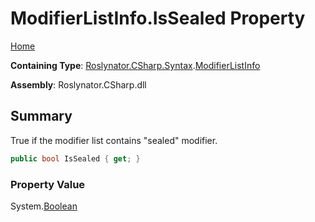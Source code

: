 # ModifierListInfo\.IsSealed Property

[Home](../../../../../README.md)

**Containing Type**: [Roslynator.CSharp.Syntax](../../README.md)\.[ModifierListInfo](../README.md)

**Assembly**: Roslynator\.CSharp\.dll

## Summary

True if the modifier list contains "sealed" modifier\.

```csharp
public bool IsSealed { get; }
```

### Property Value

System\.[Boolean](https://docs.microsoft.com/en-us/dotnet/api/system.boolean)

